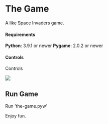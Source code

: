 # The Game

A like Space Invaders game.

#### Requirements

**Python**: 3.9.1 or newer
**Pygame**: 2.0.2 or newer

#### Controls

Controls

![](https://github.com/matheus-moreno/the-game/blob/main/images/elements/options/controls/controls.png)

## Run Game

Run 'the-game.pyw'

Enjoy fun.
